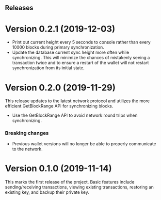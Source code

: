 ## Releases

# Version 0.2.1 (2019-12-03)

- Print out current height every 5 seconds to console rather than every 10000
  blocks during primary synchronization.
- Update the database current sync height more often while synchronizing. This
  will minimize the chances of mistakenly seeing a transaction twice and to
  ensure a restart of the wallet will not restart synchronization from its
  initial state.

# Version 0.2.0 (2019-11-29)

This release updates to the latest network protocol and utilizes the more
efficient GetBlockRange API for synchronizing blocks.

- Use the GetBlockRange API to avoid network round trips when synchronizing.

### Breaking changes

- Previous wallet versions will no longer be able to properly communicate to the
  network.

# Version 0.1.0 (2019-11-14)

This marks the first release of the project. Basic features include
sending/receiving transactions, viewing existing transactions, restoring an
existing key, and backup their private key.
